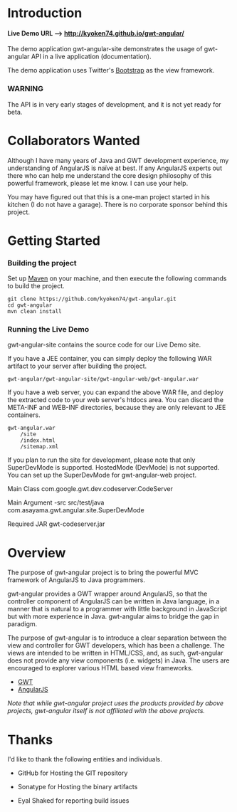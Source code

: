 Introduction
============

#### Live Demo URL --> http://kyoken74.github.io/gwt-angular/
The demo application gwt-angular-site demonstrates the usage of gwt-angular
API in a live application (documentation).

The demo application uses Twitter's [Bootstrap](http://getbootstrap.com) as
the view framework.

### WARNING
The API is in very early stages of development, and it is not yet ready for
beta.


Collaborators Wanted
====================
Although I have many years of Java and GWT development experience, my 
understanding of AngularJS is naïve at best. If any AngularJS experts out 
there who can help me understand the core design philosophy of this powerful 
framework, please let me know. I can use your help.

You may have figured out that this is a one-man project started in his 
kitchen (I do not have a garage). There is no corporate sponsor behind this 
project.


Getting Started
===============

### Building the project
Set up [Maven](http://maven.apache.org) on your machine, and then execute 
the following commands to build the project.
```
git clone https://github.com/kyoken74/gwt-angular.git
cd gwt-angular
mvn clean install
```

### Running the Live Demo
gwt-angular-site contains the source code for our Live Demo site.

If you have a JEE container, you can simply deploy the following WAR 
artifact to your server after building the project.
```
gwt-angular/gwt-angular-site/gwt-angular-web/gwt-angular.war
```

If you have a web server, you can expand the above WAR file, and deploy the
extracted code to your web server's htdocs area. You can discard the 
META-INF and WEB-INF directories, because they are only relevant to JEE 
containers.
```
gwt-angular.war
	/site
	/index.html
	/sitemap.xml
```

If you plan to run the site for development, please note that only 
SuperDevMode is supported. HostedMode (DevMode) is not supported. You can 
set up the SuperDevMode for gwt-angular-web project.

Main Class
	com.google.gwt.dev.codeserver.CodeServer

Main Argument
	-src src/test/java com.asayama.gwt.angular.site.SuperDevMode

Required JAR
	gwt-codeserver.jar


Overview
========
The purpose of gwt-angular project is to bring the powerful MVC framework of
AngularJS to Java programmers.

gwt-angular provides a GWT wrapper around AngularJS, so that the controller
component of AngularJS can be written in Java language, in a manner that is 
natural to a programmer with little background in JavaScript but with
more experience in Java. gwt-angular aims to bridge the gap in paradigm.

The purpose of gwt-angular is to introduce a clear separation between the 
view and controller for GWT developers, which has been a challenge. The 
views are intended to be written in HTML/CSS, and, as such, gwt-angular does 
not provide any view components (i.e. widgets) in Java. The users are  
encouraged to explorer various HTML based view frameworks.

- [GWT](http://www.gwtproject.org)
- [AngularJS](http://angularjs.org/)

*Note that while gwt-angular project uses the products provided by above 
projects, gwt-angular itself is not affiliated with the above projects.*


Thanks
======
I'd like to thank the following entities and individuals.

- GitHub for Hosting the GIT repository
- Sonatype for Hosting the binary artifacts

- Eyal Shaked for reporting build issues
